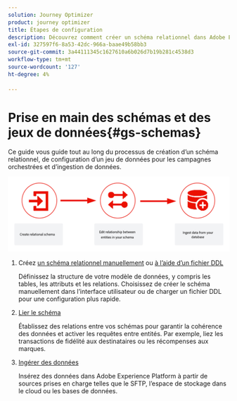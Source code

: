 ```yaml
---
solution: Journey Optimizer
product: journey optimizer
title: Étapes de configuration
description: Découvrez comment créer un schéma relationnel dans Adobe Experience Platform en chargeant un fichier DDL
exl-id: 327597f6-8a53-42dc-966a-baae49b58bb3
source-git-commit: 3a44111345c1627610a6b026d7b19b281c4538d3
workflow-type: tm+mt
source-wordcount: '127'
ht-degree: 4%

---
```



# Prise en main des schémas et des jeux de données{#gs-schemas}

Ce guide vous guide tout au long du processus de création d’un schéma relationnel, de configuration d’un jeu de données pour les campagnes orchestrées et d’ingestion de données.

![](assets/do-not-localize/schema_admin.png)

1. Créez [un schéma relationnel manuellement](manual-schema.md) ou [à l’aide d’un fichier DDL](file-upload-schema.md)

   Définissez la structure de votre modèle de données, y compris les tables, les attributs et les relations. Choisissez de créer le schéma manuellement dans l’interface utilisateur ou de charger un fichier DDL pour une configuration plus rapide.

1. [Lier le schéma](file-upload-schema.md)

   Établissez des relations entre vos schémas pour garantir la cohérence des données et activer les requêtes entre entités. Par exemple, liez les transactions de fidélité aux destinataires ou les récompenses aux marques.

1. [Ingérer des données](ingest-data.md)

   Insérez des données dans Adobe Experience Platform à partir de sources prises en charge telles que le SFTP, l’espace de stockage dans le cloud ou les bases de données.

